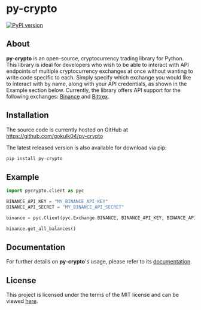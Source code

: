 # py-crypto
[![PyPI version](https://badge.fury.io/py/py-crypto.svg)](https://badge.fury.io/py/py-crypto)

## About
**py-crypto** is an open-source, cryptocurrency trading library for Python. This library is ideal for developers who wish to be able to interact with API endpoints of multiple cryptocurrency exchanges at once without wanting to write code specific to each. Simply specify which exchange you would like to interact with by name, along with your API credentials, as shown in the Example section below. Currently, the library offers API support for the following exchanges: [Binance](https://www.binance.com/) and [Bittrex](https://www.bittrex.com/).

## Installation
The source code is currently hosted on GitHub at https://github.com/gokulk04/py-crypto

The latest released version is also available for download via pip:
```python
pip install py-crypto
```

## Example

```python
import pycrypto.client as pyc

BINANCE_API_KEY = "MY_BINANCE_API_KEY"
BINANCE_API_SECRET = "MY_BINANCE_API_SECRET"

binance = pyc.Client(pyc.Exchange.BINANCE, BINANCE_API_KEY, BINANCE_API_SECRET)

binance.get_all_balances()
```

## Documentation
For further details on **py-crypto**'s usage, please refer to its [documentation](https://github.com/gokulk04/py-crypto/wiki/Documentation).

## License
This project is licensed under the terms of the MIT license and can be viewed [here](https://github.com/gokulk04/py-crypto/blob/master/LICENSE).
